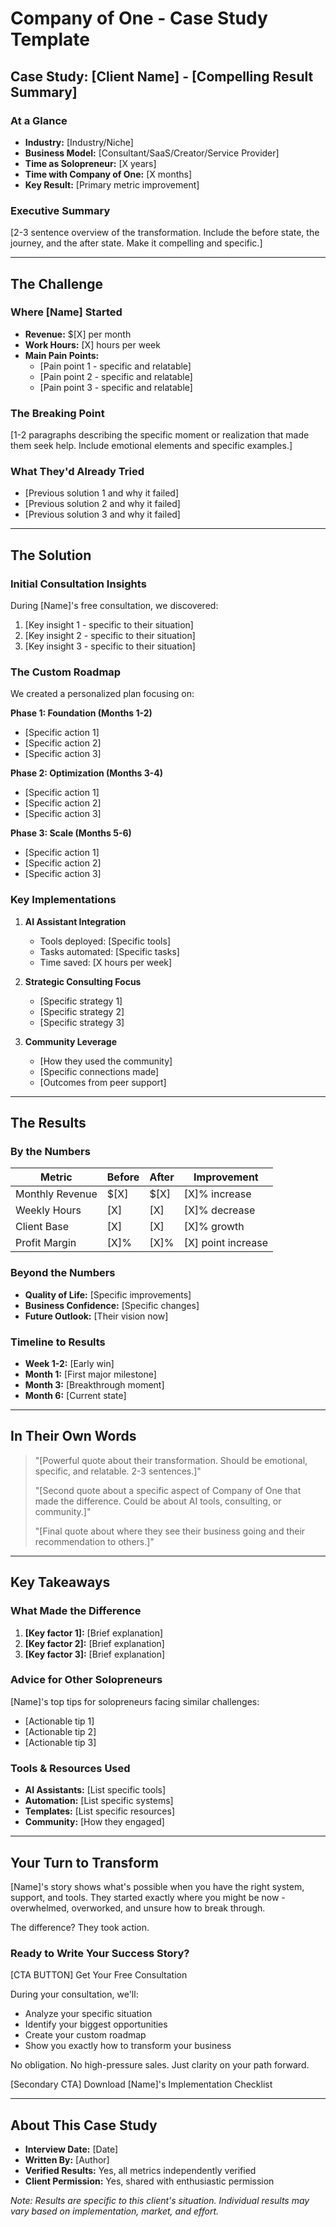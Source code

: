 # Company of One - Case Study Template

## Case Study: [Client Name] - [Compelling Result Summary]

### At a Glance
- **Industry:** [Industry/Niche]
- **Business Model:** [Consultant/SaaS/Creator/Service Provider]
- **Time as Solopreneur:** [X years]
- **Time with Company of One:** [X months]
- **Key Result:** [Primary metric improvement]

### Executive Summary
[2-3 sentence overview of the transformation. Include the before state, the journey, and the after state. Make it compelling and specific.]

---

## The Challenge

### Where [Name] Started
- **Revenue:** $[X] per month
- **Work Hours:** [X] hours per week
- **Main Pain Points:**
  - [Pain point 1 - specific and relatable]
  - [Pain point 2 - specific and relatable]
  - [Pain point 3 - specific and relatable]

### The Breaking Point
[1-2 paragraphs describing the specific moment or realization that made them seek help. Include emotional elements and specific examples.]

### What They'd Already Tried
- [Previous solution 1 and why it failed]
- [Previous solution 2 and why it failed]
- [Previous solution 3 and why it failed]

---

## The Solution

### Initial Consultation Insights
During [Name]'s free consultation, we discovered:
1. [Key insight 1 - specific to their situation]
2. [Key insight 2 - specific to their situation]
3. [Key insight 3 - specific to their situation]

### The Custom Roadmap
We created a personalized plan focusing on:

**Phase 1: Foundation (Months 1-2)**
- [Specific action 1]
- [Specific action 2]
- [Specific action 3]

**Phase 2: Optimization (Months 3-4)**
- [Specific action 1]
- [Specific action 2]
- [Specific action 3]

**Phase 3: Scale (Months 5-6)**
- [Specific action 1]
- [Specific action 2]
- [Specific action 3]

### Key Implementations
1. **AI Assistant Integration**
   - Tools deployed: [Specific tools]
   - Tasks automated: [Specific tasks]
   - Time saved: [X hours per week]

2. **Strategic Consulting Focus**
   - [Specific strategy 1]
   - [Specific strategy 2]
   - [Specific strategy 3]

3. **Community Leverage**
   - [How they used the community]
   - [Specific connections made]
   - [Outcomes from peer support]

---

## The Results

### By the Numbers
| Metric | Before | After | Improvement |
|--------|--------|-------|-------------|
| Monthly Revenue | $[X] | $[X] | [X]% increase |
| Weekly Hours | [X] | [X] | [X]% decrease |
| Client Base | [X] | [X] | [X]% growth |
| Profit Margin | [X]% | [X]% | [X] point increase |

### Beyond the Numbers
- **Quality of Life:** [Specific improvements]
- **Business Confidence:** [Specific changes]
- **Future Outlook:** [Their vision now]

### Timeline to Results
- **Week 1-2:** [Early win]
- **Month 1:** [First major milestone]
- **Month 3:** [Breakthrough moment]
- **Month 6:** [Current state]

---

## In Their Own Words

> "[Powerful quote about their transformation. Should be emotional, specific, and relatable. 2-3 sentences.]"
> 
> "[Second quote about a specific aspect of Company of One that made the difference. Could be about AI tools, consulting, or community.]"
> 
> "[Final quote about where they see their business going and their recommendation to others.]"

---

## Key Takeaways

### What Made the Difference
1. **[Key factor 1]:** [Brief explanation]
2. **[Key factor 2]:** [Brief explanation]
3. **[Key factor 3]:** [Brief explanation]

### Advice for Other Solopreneurs
[Name]'s top tips for solopreneurs facing similar challenges:
- [Actionable tip 1]
- [Actionable tip 2]
- [Actionable tip 3]

### Tools & Resources Used
- **AI Assistants:** [List specific tools]
- **Automation:** [List specific systems]
- **Templates:** [List specific resources]
- **Community:** [How they engaged]

---

## Your Turn to Transform

[Name]'s story shows what's possible when you have the right system, support, and tools. They started exactly where you might be now - overwhelmed, overworked, and unsure how to break through.

The difference? They took action.

### Ready to Write Your Success Story?

[CTA BUTTON] Get Your Free Consultation

During your consultation, we'll:
- Analyze your specific situation
- Identify your biggest opportunities
- Create your custom roadmap
- Show you exactly how to transform your business

No obligation. No high-pressure sales. Just clarity on your path forward.

[Secondary CTA] Download [Name]'s Implementation Checklist

---

## About This Case Study
- **Interview Date:** [Date]
- **Written By:** [Author]
- **Verified Results:** Yes, all metrics independently verified
- **Client Permission:** Yes, shared with enthusiastic permission

*Note: Results are specific to this client's situation. Individual results may vary based on implementation, market, and effort.*